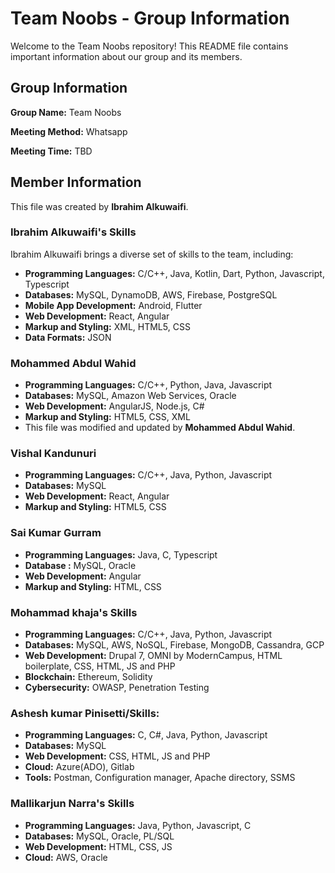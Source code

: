 # Team Noobs - Group Information

Welcome to the Team Noobs repository! This README file contains important information about our group and its members.

## Group Information

**Group Name:** Team Noobs

**Meeting Method:** Whatsapp

**Meeting Time:** TBD

## Member Information

This file was created by **Ibrahim Alkuwaifi**.

### Ibrahim Alkuwaifi's Skills

Ibrahim Alkuwaifi brings a diverse set of skills to the team, including:

- **Programming Languages:** C/C++, Java, Kotlin, Dart, Python, Javascript, Typescript
- **Databases:** MySQL, DynamoDB, AWS, Firebase, PostgreSQL
- **Mobile App Development:** Android, Flutter
- **Web Development:** React, Angular
- **Markup and Styling:** XML, HTML5, CSS
- **Data Formats:** JSON

### Mohammed Abdul Wahid

- **Programming Languages:** C/C++, Python, Java, Javascript
- **Databases:** MySQL, Amazon Web Services, Oracle
- **Web Development:** AngularJS, Node.js, C#
- **Markup and Styling:** HTML5, CSS, XML
-  This file was modified and updated by **Mohammed Abdul Wahid**.

### Vishal Kandunuri

- **Programming Languages:** C/C++, Java, Python, Javascript
- **Databases:** MySQL
- **Web Development:** React, Angular
- **Markup and Styling:** HTML5, CSS

### Sai Kumar Gurram

- **Programming Languages:** Java, C, Typescript
- **Database :** MySQL, Oracle
- **Web Development:** Angular
- **Markup and Styling:** HTML, CSS


### Mohammad khaja's Skills

- **Programming Languages:** C/C++, Java, Python, Javascript
- **Databases:** MySQL, AWS, NoSQL, Firebase, MongoDB, Cassandra, GCP
- **Web Development:** Drupal 7, OMNI by ModernCampus, HTML boilerplate, CSS, HTML, JS and PHP
- **Blockchain:** Ethereum, Solidity
- **Cybersecurity:** OWASP, Penetration Testing


### Ashesh kumar Pinisetti/Skills:

- **Programming Languages:** C, C#, Java, Python, Javascript
- **Databases:** MySQL
- **Web Development:** CSS, HTML, JS and PHP
- **Cloud:** Azure(ADO), Gitlab
- **Tools:** Postman, Configuration manager, Apache directory, SSMS

### Mallikarjun Narra's Skills
- **Programming Languages:** Java, Python, Javascript, C
- **Databases:** MySQL, Oracle, PL/SQL
- **Web Development:**  HTML, CSS, JS
- **Cloud:** AWS, Oracle 
